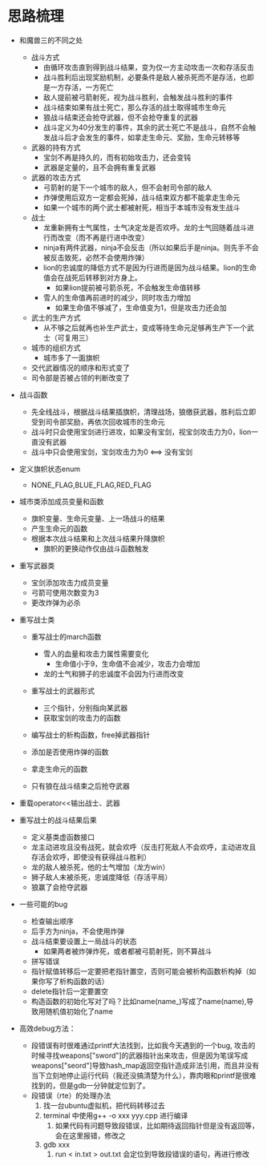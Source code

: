 # 思路梳理

- 和魔兽三的不同之处
  - 战斗方式
    - 由循环攻击直到得到战斗结果，变为仅一方主动攻击一次和存活反击
    - 战斗胜利后出现奖励机制，必要条件是敌人被杀死而不是存活，也即是一方存活，一方死亡
    - 敌人提前被弓箭射死，视为战斗胜利，会触发战斗胜利的事件
    - 战斗结束如果有战士死亡，那么存活的战士取得城市生命元
    - 狼战斗结束还会抢夺武器，但不会抢夺重复的武器
    - 战斗定义为40分发生的事件，其余的武士死亡不是战斗，自然不会触发战斗后才会发生的事件，如拿走生命元、奖励，生命元转移等
  - 武器的持有方式
    - 宝剑不再是持久的，而有初始攻击力，还会变钝
    - 武器是定量的，且不会拥有重复武器
  - 武器的攻击方式
    - 弓箭射的是下一个城市的敌人，但不会射司令部的敌人
    - 炸弹使用后双方一定都会死掉，战斗结束双方都不能拿走生命元
    - 如果一个城市的两个武士都被射死，相当于本城市没有发生战斗
  - 战士
    - 龙重新拥有士气属性，士气决定龙是否欢呼。龙的士气回随着战斗进行而改变（而不再是行进中改变）
    - ninja有两件武器，ninja不会反击（所以如果后手是ninja。则先手不会被反击致死，必然不会使用炸弹）
    - lion的忠诚度的降低方式不是因为行进而是因为战斗结果。lion的生命值会在战死后转移到对方身上。
      - 如果lion提前被弓箭杀死，不会触发生命值转移
    - 雪人的生命值再前进时的减少，同时攻击力增加
      - 如果生命值不够减了，生命值变为1，但是攻击力还会加
  - 武士的生产方式
    - 从不够之后就再也补生产武士，变成等待生命元足够再生产下一个武士（可复用三）
  - 城市的组织方式
    - 城市多了一面旗帜
  - 交代武器情况的顺序和形式变了
  - 司令部是否被占领的判断改变了

- 战斗函数
  - 先全线战斗，根据战斗结果插旗帜，清理战场，狼缴获武器，胜利后立即受到司令部奖励，再依次回收城市的生命元
  - 战斗时只会使用宝剑进行进攻，如果没有宝剑，视宝剑攻击力为0，lion一直没有武器
  - 战斗中只会使用宝剑，宝剑攻击力为0 <==> 没有宝剑

- 定义旗帜状态enum
  - NONE_FLAG,BLUE_FLAG,RED_FLAG

- 城市类添加成员变量和函数
  - 旗帜变量、生命元变量、上一场战斗的结果
  - 产生生命元的函数
  - 根据本次战斗结果和上次战斗结果升降旗帜
    - 旗帜的更换动作仅由战斗函数触发

- 重写武器类
  - 宝剑添加攻击力成员变量
  - 弓箭可使用次数变为3
  - 更改炸弹为必杀

- 重写战士类
  - 重写战士的march函数
    - 雪人的血量和攻击力属性需要变化
      - 生命值小于9，生命值不会减少，攻击力会增加
    - 龙的士气和狮子的忠诚度不会因为行进而改变

  - 重写战士的武器形式
    - 三个指针，分别指向某武器
    - 获取宝剑的攻击力的函数

  - 编写战士的析构函数，free掉武器指针

  - 添加是否使用炸弹的函数

  - 拿走生命元的函数

  - 只有狼在战斗结束之后抢夺武器 
 
- 重载operator<<输出战士、武器

- 重写战士的战斗结果后果
  - 定义基类虚函数接口
  - 龙主动进攻且没有战死，就会欢呼（反击打死敌人不会欢呼，主动进攻且存活会欢呼，即使没有获得战斗胜利）
  - 龙的敌人被杀死，他的士气增加（龙方win）
  - 狮子敌人未被杀死，忠诚度降低（存活平局）
  - 狼赢了会抢夺武器


- 一些可能的bug
  - 检查输出顺序
  - 后手方为ninja，不会使用炸弹
  - 战斗结束要设置上一局战斗的状态
    - 如果两者被炸弹炸死，或者都被弓箭射死，则不算战斗
  - 拼写错误
  - 指针赋值转移后一定要把老指针置空，否则可能会被析构函数析构掉（如果你写了析构函数的话）
  - delete指针后一定要置空
  - 构造函数的初始化写对了吗？比如name(name_)写成了name(name),导致用随机值初始化了name

- 高效debug方法：
  - 段错误有时很难通过printf大法找到，比如我今天遇到的一个bug, 攻击的时候寻找weapons["sword"]的武器指针出来攻击，但是因为笔误写成weapons["seord"]导致hash_map返回空指针造成非法引用，而且并没有当下立刻地停止运行代码（我还没搞清楚为什么），靠肉眼和printf是很难找到的，但是gdb一分钟就定位到了。
  - 段错误（rte）的处理办法
     1. 找一台ubuntu虚拟机，把代码转移过去
     2. terminal 中使用g++ -o xxx yyy.cpp 进行编译
        1. 如果代码有问题导致段错误，比如期待返回指针但是没有返回等，会在这里报错，修改之
     3. gdb xxx
        1. run < in.txt > out.txt
  会定位到导致段错误的语句，再进行修改
  
